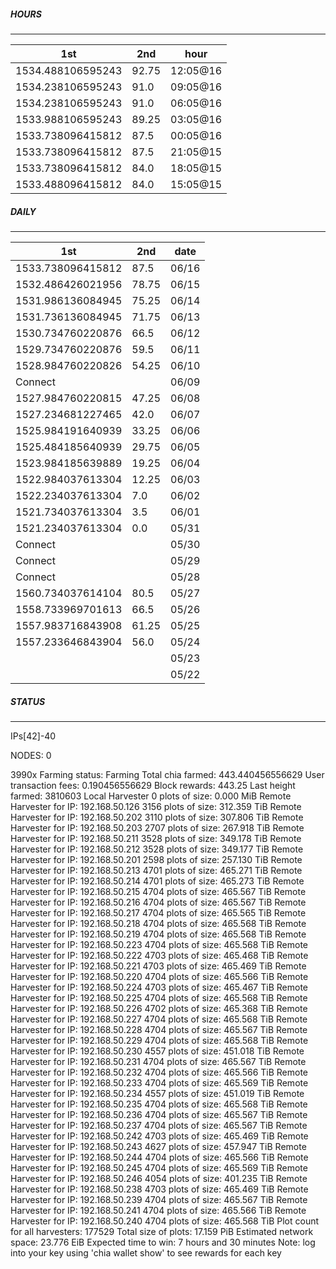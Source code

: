 ##### HOURS
-------

| 1st | 2nd | hour |
|---|----|-----|
|1534.488106595243 | 92.75 | 12:05@16 |
|1534.238106595243 | 91.0 | 09:05@16 |
|1534.238106595243 | 91.0 | 06:05@16 |
|1533.988106595243 | 89.25 | 03:05@16 |
|1533.738096415812 | 87.5 | 00:05@16 |
|1533.738096415812 | 87.5 | 21:05@15 |
|1533.738096415812 | 84.0 | 18:05@15 |
|1533.488096415812 | 84.0 | 15:05@15 |

##### DAILY
-------

| 1st | 2nd | date |
|---|----|-----|
|1533.738096415812 | 87.5 | 06/16 |
|1532.486426021956 | 78.75 | 06/15 |
|1531.986136084945 | 75.25 | 06/14 |
|1531.736136084945 | 71.75 | 06/13 |
|1530.734760220876 | 66.5 | 06/12 |
|1529.734760220876 | 59.5 | 06/11 |
|1528.984760220826 | 54.25 | 06/10 |
|Connect |  | 06/09 |
|1527.984760220815 | 47.25 | 06/08 |
|1527.234681227465 | 42.0 | 06/07 |
|1525.984191640939 | 33.25 | 06/06 |
|1525.484185640939 | 29.75 | 06/05 |
|1523.984185639889 | 19.25 | 06/04 |
|1522.984037613304 | 12.25 | 06/03 |
|1522.234037613304 | 7.0 | 06/02 |
|1521.734037613304 | 3.5 | 06/01 |
|1521.234037613304 | 0.0 | 05/31 |
|Connect |  | 05/30 |
|Connect |  | 05/29 |
|Connect |  | 05/28 |
|1560.734037614104 | 80.5 | 05/27 |
|1558.733969701613 | 66.5 | 05/26 |
|1557.983716843908 | 61.25 | 05/25 |
|1557.233646843904 | 56.0 | 05/24 |
| |  | 05/23 |
| |  | 05/22 |


##### STATUS
-------

IPs[42]-40

NODES: 0


3990x
Farming status: Farming
Total chia farmed: 443.440456556629
User transaction fees: 0.190456556629
Block rewards: 443.25
Last height farmed: 3810603
Local Harvester
   0 plots of size: 0.000 MiB
Remote Harvester for IP: 192.168.50.126
   3156 plots of size: 312.359 TiB
Remote Harvester for IP: 192.168.50.202
   3110 plots of size: 307.806 TiB
Remote Harvester for IP: 192.168.50.203
   2707 plots of size: 267.918 TiB
Remote Harvester for IP: 192.168.50.211
   3528 plots of size: 349.178 TiB
Remote Harvester for IP: 192.168.50.212
   3528 plots of size: 349.177 TiB
Remote Harvester for IP: 192.168.50.201
   2598 plots of size: 257.130 TiB
Remote Harvester for IP: 192.168.50.213
   4701 plots of size: 465.271 TiB
Remote Harvester for IP: 192.168.50.214
   4701 plots of size: 465.273 TiB
Remote Harvester for IP: 192.168.50.215
   4704 plots of size: 465.567 TiB
Remote Harvester for IP: 192.168.50.216
   4704 plots of size: 465.567 TiB
Remote Harvester for IP: 192.168.50.217
   4704 plots of size: 465.565 TiB
Remote Harvester for IP: 192.168.50.218
   4704 plots of size: 465.568 TiB
Remote Harvester for IP: 192.168.50.219
   4704 plots of size: 465.568 TiB
Remote Harvester for IP: 192.168.50.223
   4704 plots of size: 465.568 TiB
Remote Harvester for IP: 192.168.50.222
   4703 plots of size: 465.468 TiB
Remote Harvester for IP: 192.168.50.221
   4703 plots of size: 465.469 TiB
Remote Harvester for IP: 192.168.50.220
   4704 plots of size: 465.566 TiB
Remote Harvester for IP: 192.168.50.224
   4703 plots of size: 465.467 TiB
Remote Harvester for IP: 192.168.50.225
   4704 plots of size: 465.568 TiB
Remote Harvester for IP: 192.168.50.226
   4702 plots of size: 465.368 TiB
Remote Harvester for IP: 192.168.50.227
   4704 plots of size: 465.568 TiB
Remote Harvester for IP: 192.168.50.228
   4704 plots of size: 465.567 TiB
Remote Harvester for IP: 192.168.50.229
   4704 plots of size: 465.568 TiB
Remote Harvester for IP: 192.168.50.230
   4557 plots of size: 451.018 TiB
Remote Harvester for IP: 192.168.50.231
   4704 plots of size: 465.567 TiB
Remote Harvester for IP: 192.168.50.232
   4704 plots of size: 465.566 TiB
Remote Harvester for IP: 192.168.50.233
   4704 plots of size: 465.569 TiB
Remote Harvester for IP: 192.168.50.234
   4557 plots of size: 451.019 TiB
Remote Harvester for IP: 192.168.50.235
   4704 plots of size: 465.568 TiB
Remote Harvester for IP: 192.168.50.236
   4704 plots of size: 465.567 TiB
Remote Harvester for IP: 192.168.50.237
   4704 plots of size: 465.567 TiB
Remote Harvester for IP: 192.168.50.242
   4703 plots of size: 465.469 TiB
Remote Harvester for IP: 192.168.50.243
   4627 plots of size: 457.947 TiB
Remote Harvester for IP: 192.168.50.244
   4704 plots of size: 465.566 TiB
Remote Harvester for IP: 192.168.50.245
   4704 plots of size: 465.569 TiB
Remote Harvester for IP: 192.168.50.246
   4054 plots of size: 401.235 TiB
Remote Harvester for IP: 192.168.50.238
   4703 plots of size: 465.469 TiB
Remote Harvester for IP: 192.168.50.239
   4704 plots of size: 465.567 TiB
Remote Harvester for IP: 192.168.50.241
   4704 plots of size: 465.566 TiB
Remote Harvester for IP: 192.168.50.240
   4704 plots of size: 465.568 TiB
Plot count for all harvesters: 177529
Total size of plots: 17.159 PiB
Estimated network space: 23.776 EiB
Expected time to win: 7 hours and 30 minutes
Note: log into your key using 'chia wallet show' to see rewards for each key
